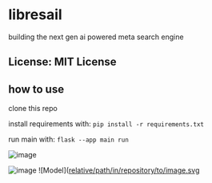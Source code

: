 # libresail
building the next gen ai powered meta search engine

## License: MIT License 

## how to use
clone this repo

install requirements with: `pip install -r requirements.txt`

run main with: `flask --app main run`

![image](https://github.com/user-attachments/assets/46668191/420929861-83d9040a-2fdf-43cf-815d-1289f3b7859e)

![image](https://github.com/user-attachments/assets/daba048b-d7d4-4e0e-ae46-96dc11a26424)
![Model]([relative/path/in/repository/to/image.svg]()

